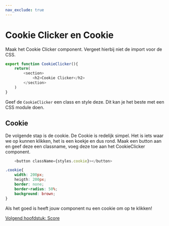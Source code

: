 ```yaml
---
nav_exclude: true
---
```

# Cookie Clicker en Cookie

Maak het Cookie Clicker component. Vergeet hierbij niet de import voor de CSS.

```js
export function CookieClicker(){
    return(
        <section>
            <h2>Cookie Clicker</h2>
        </section>
    )
}
```

Geef de `CookieClicker` een class en style deze. Dit kan je het beste met een CSS module doen.


## Cookie
De volgende stap is de cookie. De Cookie is redelijk simpel. Het is iets waar we op kunnen klikken, het is een koekje en dus rond.
Maak een button aan en geef deze een classname, voeg deze toe aan het CookieClicker component.

```js
    <button className={styles.cookie}></button>
```

```css
.cookie{
    width: 200px;
    heigth: 200px;
    border: none;
    border-radius: 50%;
    background: brown;
}
```
Als het goed is heeft jouw component nu een cookie om op te klikken!

[Volgend hoofdstuk: Score](3Score)